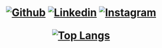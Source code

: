 <h1 align="center" >

[![Github](https://img.shields.io/badge/-Github-black?style=flat-square&logo=Github&logoColor=white&link=https://github.com/Filipereislopes)](https://github.com/Filipereislopes)
[![Linkedin](https://img.shields.io/badge/-Linkedin-informational?style=flat-square&logo=Linkedin&logoColor=white&link=https://www.linkedin.com/in/filipe-dos-reis-lopes-8b93771b4/)](https://www.linkedin.com/in/filipe-dos-reis-lopes-8b93771b4/)
[![Instagram](https://img.shields.io/badge/-Instagram-blueviolet?style=flat-square&logo=Instagram&logoColor=white&link=https://www.instagram.com/fil_reis/)](https://www.instagram.com/fil_reis/)


[![Top Langs](https://github-readme-stats.vercel.app/api/top-langs/?username=Filipereislopes&layout=compact)](https://github.com/Filipereislopes/github-readme-stats)

</h1>
